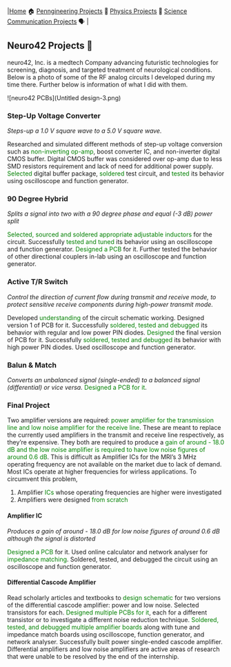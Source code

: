 |[Home](https://tarunyaa.github.io) 🏠    [Penngineering Projects](https://tarunyaa.github.io/penngineering-projects/) 🦾     [Physics Projects](https://tarunyaa.github.io/physics-projects/) 🔭     [Science Communication Projects](https://tarunyaa.github.io/science-communication-projects/) 🗣  |

## Neuro42 Projects 📡

neuro42, Inc. is a medtech Company advancing futuristic technologies for screening, diagnosis, and targeted treatment of neurological conditions. Below is a photo of some of the RF analog circuits I developed during my time there. Further below is information of what I did with them.

![neuro42 PCBs](Untitled design-3.png)

### Step-Up Voltage Converter
*Steps-up a 1.0 V square wave to a 5.0 V square wave.*

Researched and simulated different methods of step-up voltage conversion such as <span style="color:green">non-inverting op-amp</span>, boost converter IC, and non-inverter digital CMOS buffer. Digital CMOS buffer was considered over op-amp due to less SMD resistors requirement and lack of need for additional power supply. <span style="color:green">Selected</span> digital buffer package, <span style="color:green">soldered</span> test circuit, and <span style="color:green">tested</span> its behavior using oscilloscope and function generator.

### 90 Degree Hybrid
*Splits a signal into two with a 90 degree phase and equal (-3 dB) power split*

<span style="color:green">Selected, sourced and soldered appropriate adjustable inductors</span> for the circuit. Successfully <span style="color:green">tested and tuned</span> its behavior using an oscilloscope and function generator. <span style="color:green">Designed a PCB</span> for it. Further tested the behavior of other directional couplers in-lab using an oscilloscope and function generator.

### Active T/R Switch
*Control the direction of current flow during transmit and receive mode, to protect sensitive receive components during high-power transmit mode.*

Developed <span style="color:green">understanding</span> of the circuit schematic working. Designed version 1 of PCB for it. Successfully <span style="color:green">soldered, tested and debugged </span>its behavior with regular and low power PIN diodes. <span style="color:green">Designed</span> the final version of PCB for it. Successfully <span style="color:green">soldered, tested and debugged</span> its behavior with high power PIN diodes. Used oscilloscope and function generator.

### Balun & Match
*Converts an unbalanced signal (single-ended) to a balanced signal (differential) or vice versa.*
<span style="color:green">Designed a PCB for it</span>.

### Final Project
Two amplifier versions are required: <span style="color:green">power amplifier for the transmission line and low noise amplifier for the receive line</span>. These are meant to replace the currently used amplifiers in the transmit and receive line respectively, as they’re expensive. They both are required to produce a <span style="color:green">gain of around - 18.0 dB and the low noise amplifier is required to have low noise figures of around 0.6 dB</span>. This is difficult as Amplifier ICs for the MRI’s 3 MHz operating frequency are not available on the market due to lack of demand. Most ICs operate at higher frequencies for wirless applications. To circumvent this problem, 
1. Amplifier <span style="color:green">ICs</span> whose operating frequencies are higher were investigated
2. Amplifiers were designed <span style="color:green">from scratch</span> 

#### Amplifier IC
*Produces a gain of around - 18.0 dB for low noise figures of around 0.6 dB although the signal is distorted*

<span style="color:green">Designed a PCB</span> for it. Used online calculator and network analyser for <span style="color:green">impedance matching</span>. Soldered, tested, and debugged the circuit using an oscilloscope and function generator.

#### Differential Cascode Amplifier
Read scholarly articles and textbooks to <span style="color:green">design schematic</span> for two versions of the differential cascode amplifier: power and low noise. Selected transistors for each. <span style="color:green">Designed multiple PCBs for it</span>, each for a different transistor or to investigate a different noise reduction technique. <span style="color:green">Soldered, tested, and debugged multiple amplifier boards</span> along with tune and impedance match boards using oscilloscope, function generator, and network analyser. Successfully built power single-ended cascode amplifier. Differential amplifiers and low noise amplifiers are active areas of research that were unable to be resolved by the end of the internship.
